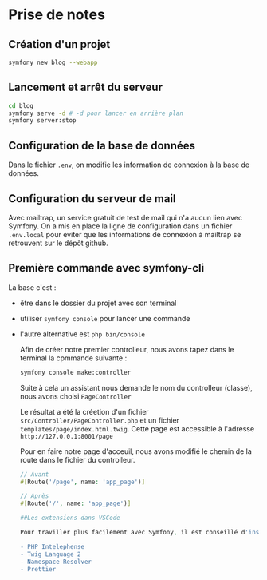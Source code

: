 # Prise de notes 

## Création d'un projet
```bash
symfony new blog --webapp
```

## Lancement et arrêt du serveur

```bash
cd blog
symfony serve -d # -d pour lancer en arrière plan 
symfony server:stop
```

## Configuration de la base de données

Dans le fichier `.env`, on modifie les information de connexion à la base de données.

## Configuration du serveur de mail

Avec mailtrap, un service gratuit de test de mail qui n'a aucun lien avec Symfony.
On a mis en place la ligne de configuration dans un fichier `.env.local` pour 
eviter que les informations de connexion à mailtrap se retrouvent sur le dépôt github.

## Première commande avec symfony-cli

La base c'est :
- être dans le dossier du projet avec son terminal
- utiliser `symfony console` pour lancer une commande
- l'autre alternative est `php bin/console`
  
  Afin de créer notre premier controlleur, nous avons tapez dans le terminal la cpmmande suivante :
  
  ```bash 
  symfony console make:controller
  ```
  Suite à cela un assistant nous demande le nom du controlleur (classe), nous avons choisi `PageController`

  Le résultat a été la créetion d'un fichier `src/Controller/PageController.php` et un fichier `templates/page/index.html.twig`. Cette page est accessible à l'adresse `http://127.0.0.1:8001/page`

  Pour en faire notre page d'acceuil, nous avons modifié le chemin de la route dans le fichier du controlleur.

  ```php
  // Avant
  #[Route('/page', name: 'app_page')]

  // Après
  #[Route('/', name: 'app_page')]

  ##Les extensions dans VSCode

  Pour traviller plus facilement avec Symfony, il est conseillé d'installer les extentions suivantes :

  - PHP Intelephense
  - Twig Language 2
  - Namespace Resolver
  - Prettier
